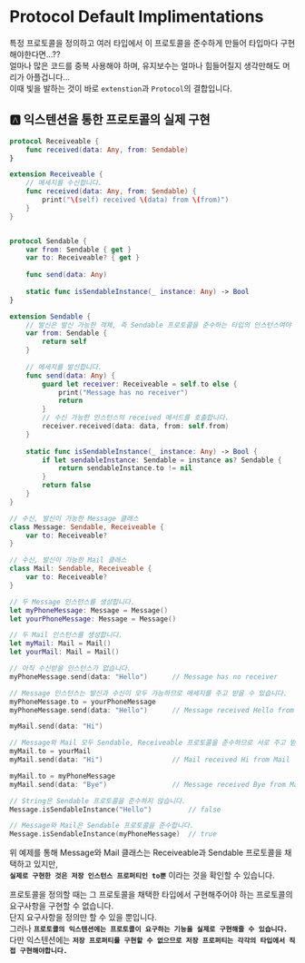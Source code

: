 # Protocol Default Implimentations
특정 프로토콜을 정의하고 여러 타입에서 이 프로토콜을 준수하게 만들어 타입마다 구현해야한다면...??   
얼마나 많은 코드를 중복 사용해야 하며, 유지보수는 얼마나 힘들어질지 생각만해도 머리가 아플겁니다...   
이때 빛을 발하는 것이 바로 `extenstion`과 `Protocol`의 결합입니다.   

## 🅰️ 익스텐션을 통한 프로토콜의 실제 구현
```Swift
protocol Receiveable {
    func received(data: Any, from: Sendable)
}

extension Receiveable {
    // 메세지를 수신합니다.
    func received(data: Any, from: Sendable) {
        print("\(self) received \(data) from \(from)")
    }
}


protocol Sendable {
    var from: Sendable { get }
    var to: Receiveable? { get }
    
    func send(data: Any)
    
    static func isSendableInstance(_ instance: Any) -> Bool
}

extension Sendable {
    // 발신은 발신 가능한 객체, 즉 Sendable 프로토콜을 준수하는 타입의 인스턴스여야 합니다.
    var from: Sendable {
        return self
    }
    
    // 메세지를 발신합니다.
    func send(data: Any) {
        guard let receiver: Receiveable = self.to else {
            print("Message has no receiver")
            return
        }
        // 수신 가능한 인스턴스의 received 메서드를 호출합니다.
        receiver.received(data: data, from: self.from)
    }
    
    static func isSendableInstance(_ instance: Any) -> Bool {
        if let sendableInstance: Sendable = instance as? Sendable {
            return sendableInstance.to != nil
        }
        return false
    }
}
```
```Swift
// 수신, 발신이 가능한 Message 클래스
class Message: Sendable, Receiveable {
    var to: Receiveable?
}

// 수신, 발신이 가능한 Mail 클래스
class Mail: Sendable, Receiveable {
    var to: Receiveable?
}

// 두 Message 인스턴스를 생성합니다.
let myPhoneMessage: Message = Message()
let yourPhoneMessage: Message = Message()

// 두 Mail 인스턴스를 생성합니다.
let myMail: Mail = Mail()
let yourMail: Mail = Mail()

// 아직 수신받을 인스턴스가 없습니다.
myPhoneMessage.send(data: "Hello")      // Message has no receiver

// Message 인스턴스는 발신과 수신이 모두 가능하므로 메세지를 주고 받을 수 있습니다.
myPhoneMessage.to = yourPhoneMessage
myPhoneMessage.send(data: "Hello")      // Message received Hello from Message

myMail.send(data: "Hi")

// Message와 Mail 모두 Sendable, Receiveable 프로토콜을 준수하므로 서로 주고 받을 수 있습니다.
myMail.to = yourMail
myMail.send(data: "Hi")                 // Mail received Hi from Mail

myMail.to = myPhoneMessage
myMail.send(data: "Bye")                // Message received Bye from Mail

// String은 Sendable 프로토콜을 준수하지 않습니다.
Message.isSendableInstance("Hello")         // false

// Message와 Mail은 Sendable 프로토콜을 준수합니다.
Message.isSendableInstance(myPhoneMessage)  // true
```
위 예제를 통해 Message와 Mail 클래스는 Receiveable과 Sendable 프로토콜을 채택하고 있지만,   
**`실제로 구현한 것은 저장 인스턴스 프로퍼티인 to뿐`** 이라는 것을 확인할 수 있습니다.   

프로토콜을 정의할 때는 그 프로토콜을 채택한 타입에서 구현해주어야 하는 프로토콜의 요구사항을 구현할 수 없습니다.   
단지 요구사항을 정의만 할 수 있을 뿐입니다.   
그러나 **`프로토콜의 익스텐션에는 프로토콜이 요구하는 기능을 실제로 구현해줄 수 있습니다.`**   
다만 익스텐션에는 **`저장 프로퍼티를 구현할 수 없으므로 저장 프로퍼티는 각각의 타입에서 직접 구현해야합니다.`**
